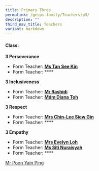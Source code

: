 ```yaml
---
title: Primary Three
permalink: /gesps-family/Teachers/p3/
description: ""
third_nav_title: Teachers
variant: markdown
---
```

#### Class:

**3 Perseverance**  
*   Form Teacher: **[Ms Tan See Kin](mailto:tan_see_kin@schools.gov.sg)**
*   Form Teacher: ****

**3 Inclusiveness**  
*   Form Teacher: **[Mr Rashidi](mailto:muhammad_rashidi_ramli@schools.gov.sg)**
*   Form Teacher: **[Mdm Diana Toh](mailto:toh_lay_beng_diana@schools.gov.sg)**

  
**3 Respect**  
*   Form Teacher: **[Mrs Chin-Lee Siew Gin](mailto:chin-lee_siew_gin@schools.gov.sg)**
*   Form Teacher: ****

**3 Empathy**  
*   Form Teacher: **[Mrs Evelyn Loh](mailto:soh_hwee_lin@schools.gov.sg)**
*   Form Teacher: **[Ms Siti Nuraisyah](mailto:siti_nuraisyah_razali@schools.gov.sg)**
*   Form Teacher: ****


 [Mr Poon Yain Ping](mailto:poon_yain_ping@schools.gov.sg)
